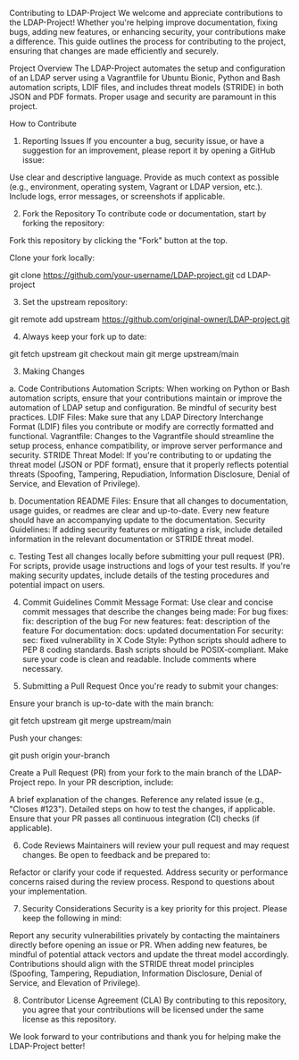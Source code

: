 Contributing to LDAP-Project
We welcome and appreciate contributions to the LDAP-Project! Whether you're helping improve documentation, fixing bugs, adding new features, or enhancing security, your contributions make a difference. This guide outlines the process for contributing to the project, ensuring that changes are made efficiently and securely.

Project Overview
The LDAP-Project automates the setup and configuration of an LDAP server using a Vagrantfile for Ubuntu Bionic, Python and Bash automation scripts, LDIF files, and includes threat models (STRIDE) in both JSON and PDF formats. Proper usage and security are paramount in this project.

How to Contribute

1. Reporting Issues
If you encounter a bug, security issue, or have a suggestion for an improvement, please report it by opening a GitHub issue:

Use clear and descriptive language.
Provide as much context as possible (e.g., environment, operating system, Vagrant or LDAP version, etc.).
Include logs, error messages, or screenshots if applicable.

2. Fork the Repository
To contribute code or documentation, start by forking the repository:

Fork this repository by clicking the "Fork" button at the top.

Clone your fork locally:

git clone https://github.com/your-username/LDAP-project.git
cd LDAP-project

3. Set the upstream repository:

git remote add upstream https://github.com/original-owner/LDAP-project.git

4. Always keep your fork up to date:

git fetch upstream
git checkout main
git merge upstream/main

3. Making Changes

a. Code Contributions
Automation Scripts: When working on Python or Bash automation scripts, ensure that your contributions maintain or improve the automation of LDAP setup and configuration. Be mindful of security best practices.
LDIF Files: Make sure that any LDAP Directory Interchange Format (LDIF) files you contribute or modify are correctly formatted and functional.
Vagrantfile: Changes to the Vagrantfile should streamline the setup process, enhance compatibility, or improve server performance and security.
STRIDE Threat Model: If you're contributing to or updating the threat model (JSON or PDF format), ensure that it properly reflects potential threats (Spoofing, Tampering, Repudiation, Information Disclosure, Denial of Service, and Elevation of Privilege).

b. Documentation
README Files: Ensure that all changes to documentation, usage guides, or readmes are clear and up-to-date. Every new feature should have an accompanying update to the documentation.
Security Guidelines: If adding security features or mitigating a risk, include detailed information in the relevant documentation or STRIDE threat model.

c. Testing
Test all changes locally before submitting your pull request (PR). For scripts, provide usage instructions and logs of your test results.
If you're making security updates, include details of the testing procedures and potential impact on users.

4. Commit Guidelines
Commit Message Format: Use clear and concise commit messages that describe the changes being made:
For bug fixes: fix: description of the bug
For new features: feat: description of the feature
For documentation: docs: updated documentation
For security: sec: fixed vulnerability in X
Code Style:
Python scripts should adhere to PEP 8 coding standards.
Bash scripts should be POSIX-compliant.
Make sure your code is clean and readable. Include comments where necessary.

5. Submitting a Pull Request
Once you're ready to submit your changes:

Ensure your branch is up-to-date with the main branch:

git fetch upstream
git merge upstream/main

Push your changes:

git push origin your-branch

Create a Pull Request (PR) from your fork to the main branch of the LDAP-Project repo. In your PR description, include:

A brief explanation of the changes.
Reference any related issue (e.g., "Closes #123").
Detailed steps on how to test the changes, if applicable.
Ensure that your PR passes all continuous integration (CI) checks (if applicable).

6. Code Reviews
Maintainers will review your pull request and may request changes. Be open to feedback and be prepared to:

Refactor or clarify your code if requested.
Address security or performance concerns raised during the review process.
Respond to questions about your implementation.

7. Security Considerations
Security is a key priority for this project. Please keep the following in mind:

Report any security vulnerabilities privately by contacting the maintainers directly before opening an issue or PR.
When adding new features, be mindful of potential attack vectors and update the threat model accordingly.
Contributions should align with the STRIDE threat model principles (Spoofing, Tampering, Repudiation, Information Disclosure, Denial of Service, and Elevation of Privilege).

8. Contributor License Agreement (CLA)
By contributing to this repository, you agree that your contributions will be licensed under the same license as this repository.

We look forward to your contributions and thank you for helping make the LDAP-Project better!



